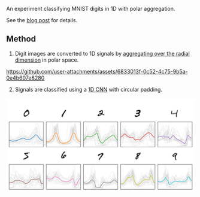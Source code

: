 An experiment classifying MNIST digits in 1D with polar aggregation.

See the [blog post](http://aazuspan.dev/blog/classifying-mnist-as-1d-signals/) for details.

## Method

1. Digit images are converted to 1D signals by [aggregating over the radial dimension](https://github.com/aazuspan/mnist-polar/blob/340c493b35e4b03f896088350ab06587db6fdc46/src/polar_mnist/transforms.py#L8-L29) in polar space.

  https://github.com/user-attachments/assets/6833013f-0c52-4c75-9b5a-0e4b607e8280

2. Signals are classified using a [1D CNN](https://github.com/aazuspan/mnist-polar/blob/main/src/polar_mnist/model.py) with circular padding.

![Digit signals](figures/digit_signals.png)
